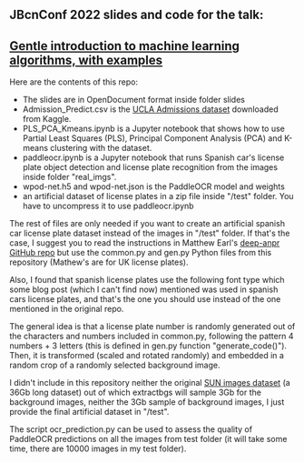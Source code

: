 ## JBcnConf 2022 slides and code for the talk:  
## **[Gentle introduction to machine learning algorithms, with examples](https://www.jbcnconf.com/2022/infoTalk.html?id=6272e73371e11d0858e82245)**

Here are the contents of this repo:
- The slides are in OpenDocument format inside folder slides
- Admission_Predict.csv is the [UCLA Admissions dataset](https://www.kaggle.com/code/ashishpatel26/everything-about-ucla-admission-criteria/data) downloaded from Kaggle.
- PLS_PCA_Kmeans.ipynb is a Jupyter notebook that shows how to use Partial Least Squares (PLS), Principal Component Analysis (PCA) and K-means clustering with the dataset.
- paddleocr.ipynb is a Jupyter notebook that runs Spanish car's license plate object detection and license plate recognition from the images inside folder "real_imgs".
- wpod-net.h5 and wpod-net.json is the PaddleOCR model and weights
- an artificial dataset of license plates in a zip file inside "/test" folder. You have to uncompress it to use paddleocr.ipynb

The rest of files are only needed if you want to create an artificial spanish car license plate dataset instead of the images in "/test" folder.
If that's the case, I suggest you to read the instructions in Matthew Earl's [deep-anpr GitHub repo](https://github.com/matthewearl/deep-anpr) but
use the common.py and gen.py Python files from this repository (Mathew's are for UK license plates). 

Also, I found that spanish license plates use 
the following font type which some blog post (which I can't find now) mentioned was used in spanish cars license plates, and
that's the one you should use instead of the one mentioned in the original repo.
 
The general idea is that a license plate number is randomly generated out of the characters and numbers included in common.py,
following the pattern 4 numbers + 3 letters (this is defined in gen.py function "generate_code()"). Then, it is 
transformed (scaled and rotated randomly) and embedded in a random crop of a randomly selected background image.

I didn't include in this repository neither the original [SUN images dataset](http://groups.csail.mit.edu/vision/SUN/) (a 36Gb long dataset) out of which extractbgs will sample
3Gb for the background images, neither the 3Gb sample of background images, I just provide the final artificial dataset in "/test".

The script ocr_prediction.py can be used to assess the quality of PaddleOCR predictions on all the images from test folder 
(it will take some time, there are 10000 images in my test folder).